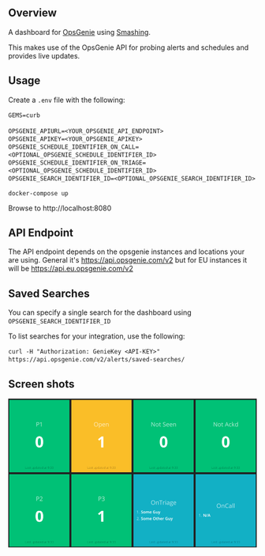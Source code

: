 ## Overview

A dashboard for [OpsGenie](https://opsgenie.com) using [Smashing](https://smashing.github.io/).

This makes use of the OpsGenie API for probing alerts and schedules and provides live updates.

## Usage

Create a `.env` file with the following:

```
GEMS=curb

OPSGENIE_APIURL=<YOUR_OPSGENIE_API_ENDPOINT>
OPSGENIE_APIKEY=<YOUR_OPSGENIE_APIKEY>
OPSGENIE_SCHEDULE_IDENTIFIER_ON_CALL=<OPTIONAL_OPSGENIE_SCHEDULE_IDENTIFIER_ID>
OPSGENIE_SCHEDULE_IDENTIFIER_ON_TRIAGE=<OPTIONAL_OPSGENIE_SCHEDULE_IDENTIFIER_ID>
OPSGENIE_SEARCH_IDENTIFIER_ID=<OPTIONAL_OPSGENIE_SEARCH_IDENTIFIER_ID>
```

```
docker-compose up
```

Browse to http://localhost:8080

## API Endpoint

The API endpoint depends on the opsgenie instances and locations your are using. General it's
https://api.opsgenie.com/v2 but for EU instances it will be https://api.eu.opsgenie.com/v2

## Saved Searches

You can specify a single search for the dashboard using `OPSGENIE_SEARCH_IDENTIFIER_ID`

To list searches for your integration, use the following:

```
curl -H "Authorization: GenieKey <API-KEY>" https://api.opsgenie.com/v2/alerts/saved-searches/
```

## Screen shots

![Index Page](docs/opsgenie.png)
